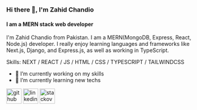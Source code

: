 ### Hi there 👋, I'm Zahid Chandio
#### I am a MERN stack web developer

I'm Zahid Chandio from Pakistan. I am a MERN(MongoDB, Express, React, Node.js) developer. I really enjoy learning languages and frameworks like Next.js, Django, and Express.js, as well as working in TypeScript.

Skills: NEXT / REACT / JS / HTML / CSS / TYPESCRIPT / TAILWINDCSS

- 🔭 I’m currently working on my skills 
- 🌱 I’m currently learning new techs
  
[<img src='https://img.shields.io/badge/github-%23121011.svg?&style=for-the-badge&logo=github&logoColor=white' alt='github' height='40'>](https://github.com/ZahidChandio) [<img src='https://img.shields.io/badge/linkedin-%230077B5.svg?&style=for-the-badge&logo=linkedin&logoColor=white' alt='linkedin' height='40'>](https://www.linkedin.com/in/zahid-chandio/) [<img src='https://img.shields.io/badge/stackoverflow-%23FF5722.svg?&style=for-the-badge&logo=stackoverflow&logoColor=white' alt='stackoverflow' height='40'>](https://stackoverflow.com/users/17646863)
